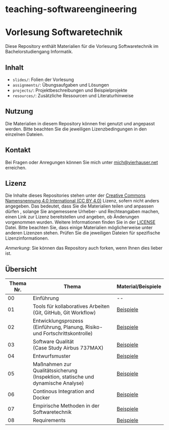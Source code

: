 # teaching-softwareengineering


# Vorlesung Softwaretechnik

Diese Repository enthält Materialien für die Vorlesung Softwaretechnik im Bachelorstudiengang Informatik.

## Inhalt
- `slides/`: Folien der Vorlesung
- `assignments/`: Übungsaufgaben und Lösungen
- `projects/`: Projektbeschreibungen und Beispielprojekte
- `resources/`: Zusätzliche Ressourcen und Literaturhinweise    

## Nutzung
Die Materialien in diesem Repository können frei genutzt und angepasst werden. Bitte beachten Sie die jeweiligen Lizenzbedingungen in den einzelnen Dateien.

## Kontakt
Bei Fragen oder Anregungen können Sie mich unter [mich@vierhauser.net](mailto:mich@vierhauser.net) erreichen.   


## Lizenz
Die Inhalte dieses Repositories stehen unter der [Creative Commons Namensnennung 4.0 International (CC BY 4.0)](https://creativecommons.org/licenses/by/4.0/) Lizenz, sofern nicht anders angegeben. Das bedeutet, dass Sie die Materialien teilen und anpassen dürfen
, solange Sie angemessene Urheber- und Rechteangaben machen, einen Link zur Lizenz bereitstellen und angeben, ob Änderungen vorgenommen wurden. Weitere Informationen finden Sie in der [LICENSE](LICENSE) Datei.
Bitte beachten Sie, dass einige Materialien möglicherweise unter anderen Lizenzen stehen. Prüfen Sie die jeweiligen Dateien für spezifische Lizenzinformationen.

*Anmerkung*: Sie können das Repository auch forken, wenn Ihnen dies lieber ist. 


## Übersicht

| Thema Nr. | Thema                     | Material/Beispiele                                                                                                                    |
|-----------|---------------------------|----------------------------------------------------------------------------------------------------------------------------|
| 00        | Einführung               | --                                                                                                                         |
| 01        | Tools für kollaboratives Arbeiten<br> (Git, GitHub, Git Workflow)	                      | [Beispiele](lecture1/workflow)                                                                                                                     |
| 02        | Entwicklungsprozess <br> (Einführung, Planung, Risiko- und Fortschrittskontrolle)	   | [Beispiele](lecture2/process) 
| 03        | Software Qualität <br>(Case Study Airbus 737MAX)             | [Beispiele](lecture3/quality)                               |
| 04        | Entwurfsmuster                  | [Beispiele](lecture4/designpatterns)                                         |
| 05        | Maßnahmen zur Qualitätssicherung <br> (Inspektion, statische und dynamische Analyse)       | [Beispiele](lecture5/quality)                         |
| 06        | Continous Integration and Docker	 | [Beispiele](lecture6/cicd)                                  |
| 07        | Empirische Methoden in der Softwaretechnik                | [Beispiele](lecture7/empirical)                        |
| 08        | Requirements            | [Beispiele](lecture8/requirements) |
